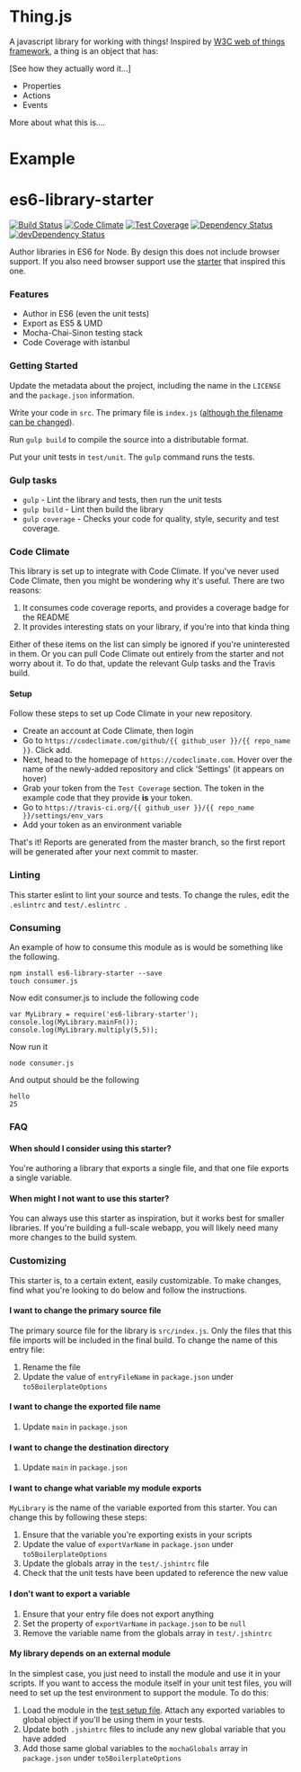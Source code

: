 # Thing.js

A javascript library for working with things! Inspired by [W3C web of things framework](), a thing is an object that has:

[See how they actually word it...]

* Properties
* Actions
* Events

More about what this is....


# Example





# es6-library-starter
[![Build Status](https://travis-ci.org/UWFosterIT/es6-library-starter.svg?branch=master)](https://travis-ci.org/UWFosterIT/es6-library-starter)
[![Code Climate](https://codeclimate.com/github/UWFosterIT/es6-library-starter/badges/gpa.svg)](https://codeclimate.com/github/UWFosterIT/es6-library-starter)
[![Test Coverage](https://codeclimate.com/github/UWFosterIT/es6-library-starter/badges/coverage.svg)](https://codeclimate.com/github/UWFosterIT/es6-library-starter)
[![Dependency Status](https://david-dm.org/UWFosterIT/es6-library-starter.svg)](https://david-dm.org/UWFosterIT/es6-library-starter)
[![devDependency Status](https://david-dm.org/UWFosterIT/es6-library-starter/dev-status.svg)](https://david-dm.org/UWFosterIT/es6-library-starter#info=devDependencies)

Author libraries in ES6 for Node. By design this does not include browser support. If you also need browser support use the [starter](https://www.npmjs.com/package/6to5-library-boilerplate) that inspired this one.

### Features

- Author in ES6 (even the unit tests)
- Export as ES5 & UMD
- Mocha-Chai-Sinon testing stack
- Code Coverage with istanbul

### Getting Started

Update the metadata about the project, including the name in the `LICENSE`
and the `package.json` information.

Write your code in `src`. The primary file is `index.js` ([although the filename
can be changed](https://github.com/UWFosterIT/es6-library-starter#i-want-to-change-the-primary-source-file)).

Run `gulp build` to compile the source into a distributable format.

Put your unit tests in `test/unit`. The `gulp` command runs the tests.

### Gulp tasks

- `gulp` - Lint the library and tests, then run the unit tests
- `gulp build` - Lint then build the library
- `gulp coverage` - Checks your code for quality, style, security and test coverage.

### Code Climate

This library is set up to integrate with Code Climate. If you've never used Code Climate, then you might be wondering why it's useful. There are two reasons:

1. It consumes code coverage reports, and provides a coverage badge for the README
2. It provides interesting stats on your library, if you're into that kinda thing

Either of these items on the list can simply be ignored if you're uninterested in them. Or you can pull Code Climate out entirely from the starter and not worry about it. To do that, update the relevant Gulp tasks and the Travis build.

#### Setup

Follow these steps to set up Code Climate in your new repository.

- Create an account at Code Climate, then login
- Go to `https://codeclimate.com/github/{{ github_user }}/{{ repo_name }}`. Click add.
- Next, head to the homepage of `https://codeclimate.com`. Hover over the name of the newly-added repository and click 'Settings' (it appears on hover)
- Grab your token from the `Test Coverage` section. The token in the example code that they provide **is** your token.
- Go to `https://travis-ci.org/{{ github_user }}/{{ repo_name }}/settings/env_vars`
- Add your token as an environment variable

That's it! Reports are generated from the master branch, so the first report will be generated after your next commit to master.

### Linting

This starter eslint to lint your source and tests. To change the rules, edit the `.eslintrc` and `test/.eslintrc `.

### Consuming

An example of how to consume this module as is would be something like the following.

    npm install es6-library-starter --save
    touch consumer.js

Now edit consumer.js to include the following code

    var MyLibrary = require('es6-library-starter');
    console.log(MyLibrary.mainFn());
    console.log(MyLibrary.multiply(5,5));

Now run it

    node consumer.js

And output should be the following

    hello
    25

### FAQ

#### When should I consider using this starter?

You're authoring a library that exports a single file, and that one file
exports a single variable.

#### When might I not want to use this starter?

You can always use this starter as inspiration, but it works best for smaller libraries. If you're building a full-scale webapp, you will likely need many more changes to the build system.

### Customizing

This starter is, to a certain extent, easily customizable. To make changes,
find what you're looking to do below and follow the instructions.

#### I want to change the primary source file

The primary source file for the library is `src/index.js`. Only the files that this file imports will be included in the final build. To change the name of this entry file:

1. Rename the file
2. Update the value of `entryFileName` in `package.json` under `to5BoilerplateOptions`

#### I want to change the exported file name

1. Update `main` in `package.json`

#### I want to change the destination directory

1. Update `main` in `package.json`

#### I want to change what variable my module exports

`MyLibrary` is the name of the variable exported from this starter. You can change this by following these steps:

1. Ensure that the variable you're exporting exists in your scripts
2. Update the value of `exportVarName` in `package.json` under `to5BoilerplateOptions`
3. Update the globals array in the `test/.jshintrc` file
4. Check that the unit tests have been updated to reference the new value

#### I don't want to export a variable

1. Ensure that your entry file does not export anything
2. Set the property of `exportVarName` in `package.json` to be `null`
3. Remove the variable name from the globals array in `test/.jshintrc`

#### My library depends on an external module

In the simplest case, you just need to install the module and use it in your scripts. If you want to access the module itself in your unit test files, you will need to set up the test environment to support the module. To do this:

1. Load the module in the [test setup file](https://github.com/UWFosterIT/es6-library-starter/blob/master/test/setup/setup.js).
  Attach any exported variables to global object if you'll be using them in your tests.
2. Update both `.jshintrc` files to include any new global variable that you have added
3. Add those same global variables to the `mochaGlobals` array in `package.json` under
  `to5BoilerplateOptions`
